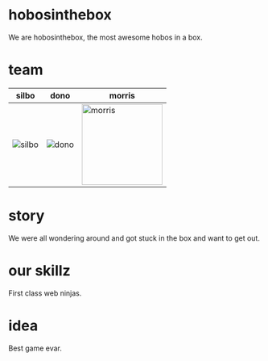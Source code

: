 hobosinthebox
=============
We are hobosinthebox, the most awesome hobos in a box.

team
====
| silbo | dono | morris |
|--- |--- |---|
| ![silbo](https://avatars1.githubusercontent.com/u/802834?v=3&s=160) | ![dono](https://avatars1.githubusercontent.com/u/4045902?v=3&s=160) | <img height="160px" src="https://avatars1.githubusercontent.com/u/4302527?v=3&s=160" alt="morris"> |

story
=====
We were all wondering around and got stuck in the box and want to get out.

our skillz
==========
First class web ninjas.

idea
====
Best game evar.
